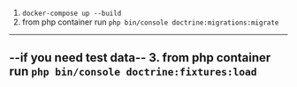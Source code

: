 1. `docker-compose up --build `
2. from php container run  `php bin/console doctrine:migrations:migrate`
-------------------------
--if you need test data--
3. from php container run  `php bin/console doctrine:fixtures:load`
-------------------------
